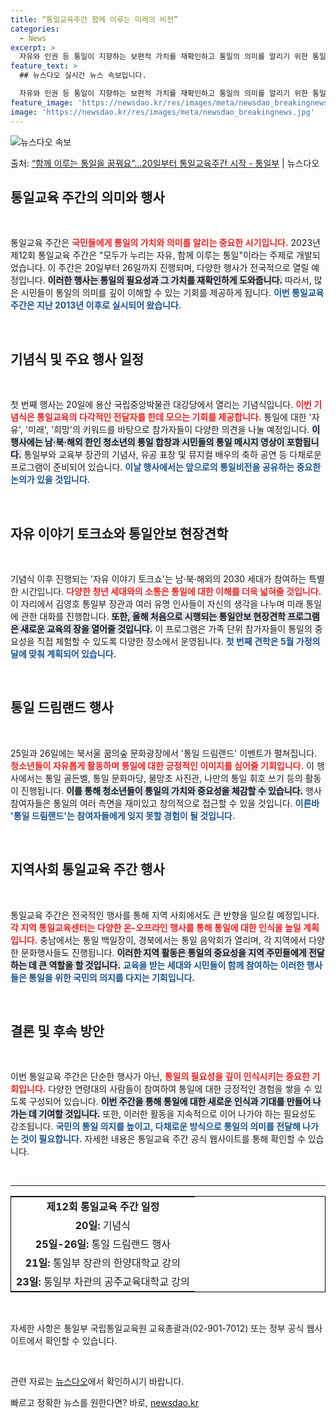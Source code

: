 ```yaml
---
title: “통일교육주간 함께 이루는 미래의 비전”
categories:
  - News
excerpt: >
  자유와 인권 등 통일이 지향하는 보편적 가치를 재확인하고 통일의 의미를 알리기 위한 통일교육 주간이 운영된다…
feature_text: >
  ## 뉴스다오 실시간 뉴스 속보입니다.

  자유와 인권 등 통일이 지향하는 보편적 가치를 재확인하고 통일의 의미를 알리기 위한 통일교육 주간이 운영된다…
feature_image: 'https://newsdao.kr/res/images/meta/newsdao_breakingnews.jpg'
image: 'https://newsdao.kr/res/images/meta/newsdao_breakingnews.jpg'
---
```


![뉴스다오 속보](https://newsdao.kr/res/images/meta/newsdao_breakingnews.jpg)

<p>출처: <a href="https://newsdao.kr/3838" rel="dofollow">“함께 이루는 통일을 꿈꿔요”…20일부터 통일교육주간 시작 - 통일부</a> | 뉴스다오</p>

<h2 data-ke-size="size26">통일교육 주간의 의미와 행사</h2>

<p data-ke-size="size16">&nbsp;</p>

통일교육 주간은 <b><span style="color: #ee2323;">국민들에게 통일의 가치와 의미를 알리는 중요한 시기입니다.</span></b> 2023년 제12회 통일교육 주간은 "모두가 누리는 자유, 함께 이루는 통일"이라는 주제로 개발되었습니다. 이 주간은 20일부터 26일까지 진행되며, 다양한 행사가 전국적으로 열릴 예정입니다. <b><span style="background-color: #21538527;">이러한 행사는 통일의 필요성과 그 가치를 재확인하게 도와줍니다.</span></b> 따라서, 많은 시민들이 통일의 의미를 깊이 이해할 수 있는 기회를 제공하게 됩니다. <b><span style="color: #1a5490;">이번 통일교육 주간은 지난 2013년 이후로 실시되어 왔습니다.</span></b>

<p data-ke-size="size16">&nbsp;</p>

<h2 data-ke-size="size26">기념식 및 주요 행사 일정</h2>

<p data-ke-size="size16">&nbsp;</p>

첫 번째 행사는 20일에 용산 국립중앙박물관 대강당에서 열리는 기념식입니다. <b><span style="color: #ee2323;">이번 기념식은 통일교육의 다각적인 전달자를 한데 모으는 기회를 제공합니다.</span></b> 통일에 대한 '자유', '미래', '희망'의 키워드를 바탕으로 참가자들이 다양한 의견을 나눌 예정입니다. <b><span style="background-color: #21538527;">이 행사에는 남·북·해외 한인 청소년의 통일 합창과 시민들의 통일 메시지 영상이 포함됩니다.</span></b> 통일부와 교육부 장관의 기념사, 유공 표창 및 뮤지컬 배우의 축하 공연 등 다채로운 프로그램이 준비되어 있습니다. <b><span style="color: #1a5490;">이날 행사에서는 앞으로의 통일비전을 공유하는 중요한 논의가 있을 것입니다.</span></b>

<p data-ke-size="size16">&nbsp;</p>

<h2 data-ke-size="size26">자유 이야기 토크쇼와 통일안보 현장견학</h2>

<p data-ke-size="size16">&nbsp;</p>

기념식 이후 진행되는 '자유 이야기 토크쇼'는 남·북·해외의 2030 세대가 참여하는 특별한 시간입니다. <b><span style="color: #ee2323;">다양한 청년 세대와의 소통은 통일에 대한 이해를 더욱 넓혀줄 것입니다.</span></b> 이 자리에서 김영호 통일부 장관과 여러 유명 인사들이 자신의 생각을 나누며 미래 통일에 관한 대화를 진행합니다. <b><span style="background-color: #21538527;">또한, 올해 처음으로 시행되는 통일안보 현장견학 프로그램은 새로운 교육의 장을 열어줄 것입니다.</span></b> 이 프로그램은 가족 단위 참가자들이 통일의 중요성을 직접 체험할 수 있도록 다양한 장소에서 운영됩니다. <b><span style="color: #1a5490;">첫 번째 견학은 5월 가정의 달에 맞춰 계획되어 있습니다.</span></b>

<p data-ke-size="size16">&nbsp;</p>

<h2 data-ke-size="size26">통일 드림랜드 행사</h2>

<p data-ke-size="size16">&nbsp;</p>

25일과 26일에는 북서울 꿈의숲 문화광장에서 '통일 드림랜드' 이벤트가 펼쳐집니다. <b><span style="color: #ee2323;">청소년들이 자유롭게 활동하며 통일에 대한 긍정적인 이미지를 심어줄 기회입니다.</span></b> 이 행사에서는 통일 골든벨, 통일 문화마당, 물망초 사진관, 나만의 통일 휘호 쓰기 등의 활동이 진행됩니다. <b><span style="background-color: #21538527;">이를 통해 청소년들이 통일의 가치와 중요성을 체감할 수 있습니다.</span></b> 행사 참여자들은 통일의 여러 측면을 재미있고 창의적으로 접근할 수 있을 것입니다. <b><span style="color: #1a5490;">이른바 '통일 드림랜드'는 참여자들에게 잊지 못할 경험이 될 것입니다.</span></b>

<p data-ke-size="size16">&nbsp;</p>

<h2 data-ke-size="size26">지역사회 통일교육 주간 행사</h2>

<p data-ke-size="size16">&nbsp;</p>

통일교육 주간은 전국적인 행사를 통해 지역 사회에서도 큰 반향을 일으킬 예정입니다. <b><span style="color: #ee2323;">각 지역 통일교육센터는 다양한 온-오프라인 행사를 통해 통일에 대한 인식을 높일 계획입니다.</span></b> 충남에서는 통일 백일장이, 경북에서는 통일 음악회가 열리며, 각 지역에서 다양한 문화행사들도 진행됩니다. <b><span style="background-color: #21538527;">이러한 지역 활동은 통일의 중요성을 지역 주민들에게 전달하는 데 큰 역할을 할 것입니다.</span></b> <b><span style="color: #1a5490;">교육을 받는 세대와 시민들이 함께 참여하는 이러한 행사들은 통일을 위한 국민의 의지를 다지는 기회입니다.</span></b>

<p data-ke-size="size16">&nbsp;</p>

<h2 data-ke-size="size26">결론 및 후속 방안</h2>

<p data-ke-size="size16">&nbsp;</p>

이번 통일교육 주간은 단순한 행사가 아닌, <b><span style="color: #ee2323;">통일의 필요성을 깊이 인식시키는 중요한 기회입니다.</span></b> 다양한 연령대의 사람들이 참여하여 통일에 대한 긍정적인 경험을 쌓을 수 있도록 구성되어 있습니다. <b><span style="background-color: #21538527;">이번 주간을 통해 통일에 대한 새로운 인식과 기대를 만들어 나가는 데 기여할 것입니다.</span></b> 또한, 이러한 활동을 지속적으로 이어 나가야 하는 필요성도 강조됩니다. <b><span style="color: #1a5490;">국민의 통일 의지를 높이고, 다채로운 방식으로 통일의 의미를 전달해 나가는 것이 필요합니다.</span></b> 자세한 내용은 통일교육 주간 공식 웹사이트를 통해 확인할 수 있습니다. 

<p data-ke-size="size16">&nbsp;</p>

<hr>

<table style="border: 1px solid #000;">
<tr>
<td style="text-align: center; height: 17px;"><b>제12회 통일교육 주간 일정</b></td>
</tr>
<tr>
<td style="text-align: center; height: 17px;"><b>20일:</b> 기념식</td>
</tr>
<tr>
<td style="text-align: center; height: 17px;"><b>25일-26일:</b> 통일 드림랜드 행사</td>
</tr>
<tr>
<td style="text-align: center; height: 17px;"><b>21일:</b> 통일부 장관의 한양대학교 강의</td>
</tr>
<tr>
<td style="text-align: center; height: 17px;"><b>23일:</b> 통일부 차관의 공주교육대학교 강의</td>
</tr>
</table>

<p data-ke-size="size16">&nbsp;</p>

<p data-ke-size="size16">자세한 사항은 통일부 국립통일교육원 교육총괄과(02-901-7012) 또는 정부 공식 웹사이트에서 확인할 수 있습니다. </p>

<p data-ke-size="size16">&nbsp;</p>

<p data-ke-size="size16">관련 자료는 <a href="https://newsdao.kr/3838" target="_blank">뉴스다오</a>에서 확인하시기 바랍니다.</p> 

빠르고 정확한 뉴스를 원한다면? 바로, <a href="https://newsdao.kr" rel="dofollow">newsdao.kr</a>


